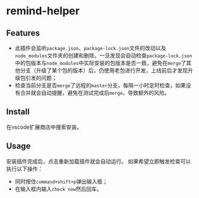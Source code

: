 # remind-helper
## Features
- 此插件会监听`package.json`、`package-lock.json`文件的改动以及`node_modules`文件夹的创建和删除，一旦发现会自动检查`package-lock.json`中的包版本与`node_modules`中实际安装的包版本是否一致，避免在`merge`了其他分支（升级了某个包的版本）后，仍使用老包进行开发，上线前后才发现升级包引发的问题；
- 检查当前分支是否`merge`了远程的`master`分支，每隔一小时定时检查，如果没有合并就会自动提醒，避免在测试完成后`merge`，导致额外的风险。

## Install
在vscode扩展商店中搜索安装。


## Usage
安装插件完成后，点击重新加载插件就会自动运行。
如果希望立即触发检查可以执行以下操作：
- 同时按住`command+shift+p`弹出输入框；
- 在输入框内输入`check now`然后回车。
